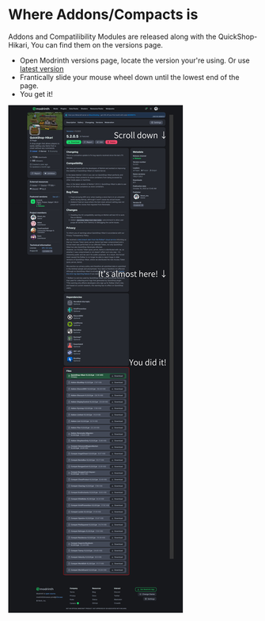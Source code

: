 # Where Addons/Compacts is

Addons and Compatilibility Modules are released along with the QuickShop-Hikari, You can find them on the versions page.

* Open Modrinth versions page, locate the version your're using. Or use [latest version](https://modrinth.com/plugin/quickshop-hikari/version/latest)
* Frantically slide your mouse wheel down until the lowest end of the page.
* You get it!

![img](img/position.jpg)

